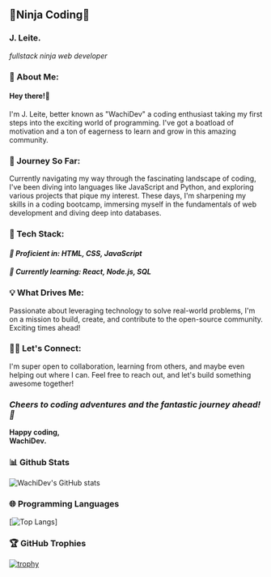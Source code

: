 ## 🥷Ninja Coding🥷
### J. Leite.
*fullstack ninja web developer*

### 🚀 About Me:
#### Hey there!👋<br>
I'm J. Leite, better known as "WachiDev" a coding enthusiast taking my first steps into the exciting world of programming. I've got a boatload of motivation and a ton of eagerness to learn and grow in this amazing community.

### 🌱 Journey So Far:
Currently navigating my way through the fascinating landscape of coding, I've been diving into languages like JavaScript and Python, and exploring various projects that pique my interest. These days, I'm sharpening my skills in a coding bootcamp, immersing myself in the fundamentals of web development and diving deep into databases.

### 🔧 Tech Stack:
#### *🚀 Proficient in: HTML, CSS, JavaScript* <br>
#### *🌟 Currently learning: React, Node.js, SQL*

### 💡 What Drives Me:
Passionate about leveraging technology to solve real-world problems, I'm on a mission to build, create, and contribute to the open-source community. Exciting times ahead!

### 👯‍♀️ Let's Connect:
I'm super open to collaboration, learning from others, and maybe even helping out where I can. Feel free to reach out, and let's build something awesome together!

### *Cheers to coding adventures and the fantastic journey ahead! 🚀*
**Happy coding,** <br>
**WachiDev.**


### 📊 Github Stats

![WachiDev's GitHub stats](https://github-readme-stats.vercel.app/api?username=leiteway&show_icons=true&theme=tokyonight&count_private=true&include_all_commits=true)

### 🌐 Programming Languages

[![Top Langs](https://github-readme-stats.vercel.app/api/top-langs/?username=leiteway&langs_count=&show_icons=true&theme=tokyonight)]

### 🏆 GitHub Trophies

[![trophy](https://github-profile-trophy.vercel.app/?username=leiteway&theme=nord&column=7)](https://github.com/ryo-ma/github-profile-trophy)
